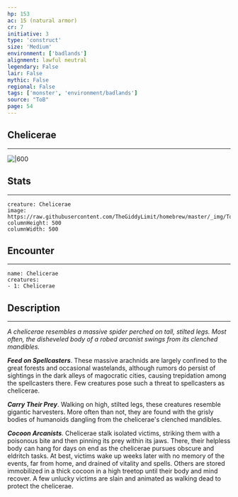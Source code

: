 ```yaml
---
hp: 153
ac: 15 (natural armor)
cr: 7
initiative: 3
type: 'construct'    
size: 'Medium'
environment: ['badlands']
alignment: lawful neutral
legendary: False
lair: False
mythic: False
regional: False
tags: ['monster', 'environment/badlands']
source: "ToB"
page: 54
---
```


## Chelicerae
---

![|600](https://raw.githubusercontent.com/TheGiddyLimit/homebrew/master/_img/ToB/Chelicerae.webp)

## Stats
---

```statblock
creature: Chelicerae
image: https://raw.githubusercontent.com/TheGiddyLimit/homebrew/master/_img/ToB/token/Chelicerae.png
columnHeight: 500
columnWidth: 500
```

## Encounter
---

```encounter-table
name: Chelicerae
creatures:
- 1: Chelicerae
```

## Description
---
_A chelicerae resembles a massive spider perched on tall, stilted legs. Most often, the disheveled body of a robed arcanist swings from its clenched mandibles._

**_Feed on Spellcasters_**. These massive arachnids are largely confined to the great forests and occasional wastelands, although rumors do persist of sightings in the dark alleys of magocratic cities, causing trepidation among the spellcasters there. Few creatures pose such a threat to spellcasters as chelicerae.

**_Carry Their Prey_**. Walking on high, stilted legs, these creatures resemble gigantic harvesters. More often than not, they are found with the grisly bodies of humanoids dangling from the chelicerae's clenched mandibles.

**_Cocoon Arcanists_**. Chelicerae stalk isolated victims, striking them with a poisonous bite and then pinning its prey within its jaws. There, their helpless body can hang for days on end as the chelicerae pursues obscure and eldritch tasks. At best, victims wake up weeks later with no memory of the events, far from home, and drained of vitality and spells. Others are stored immobilized in a thick cocoon in a high treetop until their body and mind recover. A few unlucky victims are slain and animated as walking dead to protect the chelicerae.







